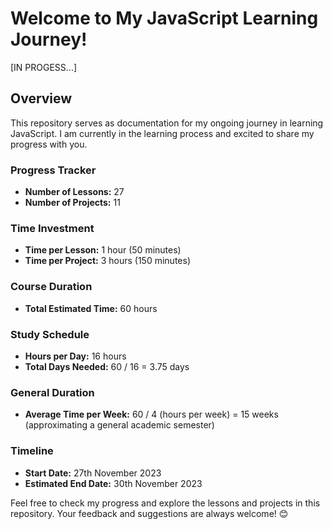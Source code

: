 # Welcome to My JavaScript Learning Journey!

[IN PROGESS...]

## Overview
This repository serves as documentation for my ongoing journey in learning JavaScript. I am currently in the learning process and excited to share my progress with you.

### Progress Tracker
- **Number of Lessons:** 27
- **Number of Projects:** 11

### Time Investment
- **Time per Lesson:** 1 hour (50 minutes)
- **Time per Project:** 3 hours (150 minutes)

### Course Duration
- **Total Estimated Time:** 60 hours

### Study Schedule
- **Hours per Day:** 16 hours
- **Total Days Needed:** 60 / 16 = 3.75 days

### General Duration
- **Average Time per Week:** 60 / 4 (hours per week) = 15 weeks (approximating a general academic semester)

### Timeline
- **Start Date:** 27th November 2023
- **Estimated End Date:** 30th November 2023

Feel free to check my progress and explore the lessons and projects in this repository. Your feedback and suggestions are always welcome! 😊
